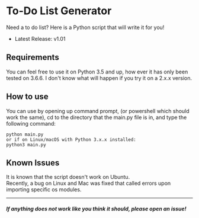 # To-Do List Generator
Need a to do list?  Here is a Python script that will write it for you!  

* Latest Release: v1.01  

## Requirements  
You can feel free to use it on Python 3.5 and up, how ever it has only been tested on 3.6.6.  I don't know what will happen if you try it on a 2.x.x version.  

## How to use
You can use by opening up command prompt, (or powershell which should work the same), cd to the directory that the main.py file is in, and type the following command:  

```
python main.py
or if on Linux/macOS with Python 3.x.x installed:
python3 main.py
```  
  
## Known Issues  
It is known that the script doesn't work on Ubuntu.  
Recently, a bug on Linux and Mac was fixed that called errors upon importing specific os modules.    

-------------------------
#### *If anything does not work like you think it should, please open an issue!*  
